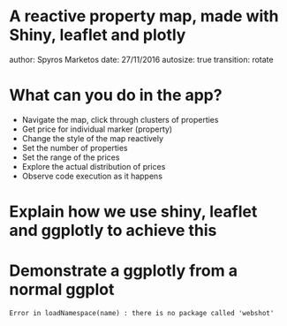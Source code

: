A reactive property map, made with Shiny, leaflet and plotly
========================================================
author: Spyros Marketos
date: 27/11/2016
autosize: true
transition: rotate

What can you do in the app?
========================================================

- Navigate the map, click through clusters of properties
- Get price for individual marker (property)
- Change the style of the map reactively
- Set the number of properties
- Set the range of the prices
- Explore the actual distribution of prices 
- Observe code execution as it happens

Explain how we use shiny, leaflet and ggplotly to achieve this
========================================================




Demonstrate a ggplotly from a normal ggplot
========================================================




```
Error in loadNamespace(name) : there is no package called 'webshot'
```
